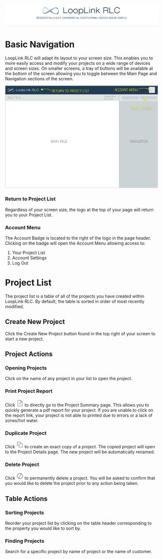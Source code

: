 <a href="http://looplinkrlc.com" title="LoopLink RLC- Residential/Light Commercial Geothermal Design Made Simple">![LoopLink RLC Help](img/RLC_help_header.png)</a>

# Basic Navigation
LoopLink RLC will adapt its layout to your screen size.  This enables you to more easily access and modify your projects on a wide range of devices and screen sizes. On smaller screens, a tray of buttons will be available at the bottom of the screen allowing you to toggle between the Main Page and Navigation sections of the screen.

![Desktop View](img/desktop_view.png)

### Return to Project List
Regardless of your screen size, the logo at the top of your page will return you to your Project List.

### Account Menu
The Account Badge is located to the right of the logo in the page header. Clicking on the badge will open the Account Menu allowing access to:

1. Your Project List
2. Account Settings
3. Log Out

# Project List
The project list is a table of all of the projects you have created within LoopLink RLC. By default, the table is sorted in order of most recently modified.

## Create New Project
Click the Create New Project button found in the top right of your screen to start a new project.

## Project Actions
### Opening Projects
Click on the name of any project in your list to open the project.

### Print Project Report
Click ![Report Icon](img/report.png) to directly go to the Project Summary page. This allows you to quickly generate a pdf report for your project. If you are unable to click on the report link, your project is not able to printed due to errors or a lack of zones/hot water.

### Duplicate Project
Click ![Duplicate Project Icon](img/duplicate.png) to create an exact copy of a project. The copied project will open to the Project Details page. The new project will be automatically renamed.

### Delete Project
Click ![Delete Icon](img/delete.png) to permanently delete a project. You will be asked to confirm that you would like to delete the project prior to any action being taken.

## Table Actions
### Sorting Projects
Reorder your project list by clicking on the table header corresponding to the property you would like to sort by.

### Finding Projects
Search for a specific project by name of project or the name of customer.

